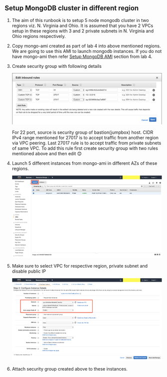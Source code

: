 ## Setup MongoDB cluster in different region

1. The aim of this runbook is to setup 5 node mongodb cluster in two regions viz. N. Virginia and Ohio. It is assumed that you have 2 VPCs setup in these regions with 3 and 2 private subnets in N. Virginia and Ohio regions respectively.
   
2. Copy mongo-ami created as part of lab 4 into above mentioned regions. We are going to use this AMI to launch mongodb instances. If you do not have mongo-ami then refer [Setup MongoDB AMI](https://github.com/paulnguyen/cmpe281/blob/master/labs/lab4/aws-mongodb-replica-set.md) section from lab 4.
   
3. Create security group with following details
   
   ![MongoDB security group](../Resources/MongoDB&#32;security&#32;group.png)

   For 22 port, source is security group of bastion(jumpbox) host. CIDR IPv4 range mentioned for 27017 is to accept traffic from another region via VPC peering. Last 27017 rule is to accept traffic from private subnets of same VPC. To add this rule first create security group with two rules mentioned above and then edit :blush:

4. Launch 5 different instances from mongo-ami in different AZs of these regions.

   ![Launch instance from AMI](../Resources/Launch&#32;instance&#32;from&#32;AMI.png)

5. Make sure to select VPC for respective region, private subnet and disable public IP
   
   ![MongoDB instance configurations](../Resources/MongoDB&#32;instance&#32;configurations.png)

6. Attach security group created above to these instances.
